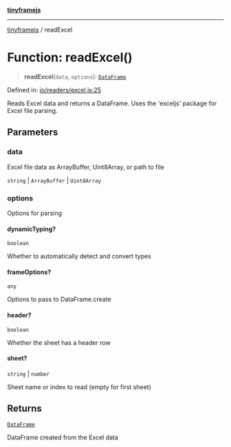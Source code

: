 [**tinyframejs**](../README.md)

***

[tinyframejs](../README.md) / readExcel

# Function: readExcel()

> **readExcel**(`data`, `options`): [`DataFrame`](../classes/DataFrame.md)

Defined in: [io/readers/excel.js:25](https://github.com/AlphaQuantJS/tinyframejs/blob/8368a3e56ba5f1155368e642d928da821698888c/src/io/readers/excel.js#L25)

Reads Excel data and returns a DataFrame.
Uses the 'exceljs' package for Excel file parsing.

## Parameters

### data

Excel file data as ArrayBuffer, Uint8Array, or path to file

`string` | `ArrayBuffer` | `Uint8Array`

### options

Options for parsing

#### dynamicTyping?

`boolean`

Whether to automatically detect and convert types

#### frameOptions?

`any`

Options to pass to DataFrame.create

#### header?

`boolean`

Whether the sheet has a header row

#### sheet?

`string` \| `number`

Sheet name or index to read (empty for first sheet)

## Returns

[`DataFrame`](../classes/DataFrame.md)

DataFrame created from the Excel data

